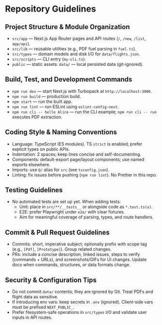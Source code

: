 # Repository Guidelines

## Project Structure & Module Organization
- `src/app` — Next.js App Router pages and API routes (`/`, `/new`, `/list`, `app/api`).
- `src/lib` — reusable utilities (e.g., PDF fuel parsing in `fuel.ts`).
- `src/types` — domain models and disk I/O for `data/flights.json`.
- `src/scripts` — CLI entry (`my-cli.ts`).
- `public` — static assets. `data/` — local persisted data (git-ignored).

## Build, Test, and Development Commands
- `npm run dev` — start Next.js with Turbopack at `http://localhost:3000`.
- `npm run build` — production build.
- `npm start` — run the built app.
- `npm run lint` — run ESLint using `eslint-config-next`.
- `npm run cli -- hello Alice` — run the CLI example; `npm run cli -- run` executes PDF extraction.

## Coding Style & Naming Conventions
- Language: TypeScript (ES modules). TS `strict` is enabled; prefer explicit types on public APIs.
- Indentation: 2 spaces; keep lines concise and self-documenting.
- Components: default-export page/layout components; use named exports elsewhere.
- Imports: use `@/` alias for `src` (see `tsconfig.json`).
- Linting: fix issues before pushing (`npm run lint`). No Prettier in this repo.

## Testing Guidelines
- No automated tests are set up yet. When adding tests:
  - Unit: place in `src/**/__tests__` or alongside code as `*.test.ts(x)`.
  - E2E: prefer Playwright under `e2e/` with clear fixtures.
  - Aim for meaningful coverage of parsing, types, and route handlers.

## Commit & Pull Request Guidelines
- Commits: short, imperative subject; optionally prefix with scope tag (e.g., `[Pdf]`, `[Prototype]`). Group related changes.
- PRs: include a concise description, linked issues, steps to verify (commands + URLs), and screenshots/GIFs for UI changes. Update docs when commands, structures, or data formats change.

## Security & Configuration Tips
- Do not commit `data/` contents; they are ignored by Git. Treat PDFs and flight data as sensitive.
- If introducing env vars: keep secrets in `.env` (ignored). Client-side vars must be prefixed `NEXT_PUBLIC_`.
- Prefer filesystem-safe operations in `src/types` I/O and validate user inputs in API routes.

